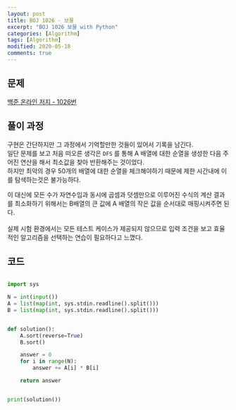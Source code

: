 ```yaml
---
layout: post
title: BOJ 1026 - 보물
excerpt: "BOJ 1026 보물 with Python"
categories: [Algorithm]
tags: [Algorithm]
modified: 2020-05-18
comments: true
---
```


## 문제
[백준 온라인 저지 - 1026번](https://www.acmicpc.net/problem/1026)

## 풀이 과정
구현은 간단하지만 그 과정에서 기억할만한 것들이 있어서 기록을 남긴다. <br>
일단 문제를 보고 처음 떠오른 생각은 `DFS` 를 통해 A 배열에 대한 순열을 생성한 다음 주어진 연산을 해서 최소값을 찾아 반환해주는 것이었다. <br>
하지만 최악의 경우 50개의 배열에 대한 순열을 체크해야하기 때문에 제한 시간내에 이를 탐색하는것은 불가능하다. <br>

이 대신에 모든 수가 자연수임과 동시에 곱셈과 덧셈만으로 이루어진 수식의 계산 결과를 최소화하기 위해서는 B배열의 큰 값에 A 배열의 작은 값을 순서대로 매핑시켜주면 된다. <br><br>
실제 시험 환경에서는 모든 테스트 케이스가 제공되지 않으므로 입력 조건을 보고 효율적인 알고리즘을 선택하는 연습이 필요하다고 느꼈다. <br>

## 코드
~~~ python

import sys

N = int(input())
A = list(map(int, sys.stdin.readline().split()))
B = list(map(int, sys.stdin.readline().split()))


def solution():
    A.sort(reverse=True)
    B.sort()

    answer = 0
    for i in range(N):
        answer += A[i] * B[i]

    return answer


print(solution())

~~~

